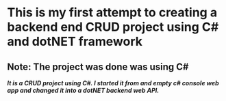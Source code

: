 # This is my first attempt to creating a backend end CRUD project using C# and dotNET framework

## Note: The project was done was using C# 

**_It is a CRUD project using C#. I started it from and empty c# console web app and changed it into a dotNET backend web API._**
